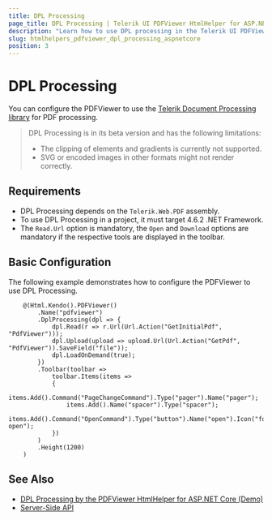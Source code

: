```yaml
---
title: DPL Processing
page_title: DPL Processing | Telerik UI PDFViewer HtmlHelper for ASP.NET Core
description: "Learn how to use DPL processing in the Telerik UI PDFViewer HtmlHelper for ASP.NET Core (MVC 6 or ASP.NET Core MVC)."
slug: htmlhelpers_pdfviewer_dpl_processing_aspnetcore
position: 3
---
```


# DPL Processing

You can configure the PDFViewer to use the [Telerik Document Processing library](https://docs.telerik.com/devtools/document-processing/introduction) for PDF processing.

> DPL Processing is in its beta version and has the following limitations:
> * The clipping of elements and gradients is currently not supported.
> * SVG or encoded images in other formats might not render correctly.

## Requirements

* DPL Processing depends on the `Telerik.Web.PDF` assembly.
* To use DPL Processing in a project, it must target 4.6.2 .NET Framework.
* The `Read.Url` option is mandatory, the `Open` and `Download` options are mandatory if the respective tools are displayed in the toolbar.

## Basic Configuration

The following example demonstrates how to configure the PDFViewer to use DPL Processing.

```
    @(Html.Kendo().PDFViewer()
        .Name("pdfviewer")
        .DplProcessing(dpl => {
            dpl.Read(r => r.Url(Url.Action("GetInitialPdf", "PdfViewer")));
            dpl.Upload(upload => upload.Url(Url.Action("GetPdf", "PdfViewer")).SaveField("file"));
            dpl.LoadOnDemand(true);
        })
        .Toolbar(toolbar =>
            toolbar.Items(items =>
            {
                items.Add().Command("PageChangeCommand").Type("pager").Name("pager");
                items.Add().Name("spacer").Type("spacer");
                items.Add().Command("OpenCommand").Type("button").Name("open").Icon("folder-open");
            })
        )
        .Height(1200)
    )
```

## See Also

* [DPL Processing by the PDFViewer HtmlHelper for ASP.NET Core (Demo)](https://demos.telerik.com/aspnet-core/pdfviewer/dpl-processing)
* [Server-Side API](/api/pdfviewer)
